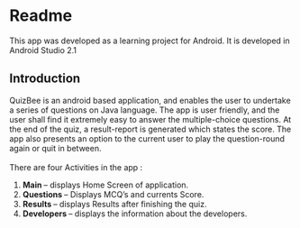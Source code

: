 # Readme
This app was developed as a learning project for Android. It is developed in Android Studio 2.1<br>

## Introduction
QuizBee is an android based application, and enables the user to undertake a series of questions on Java language. The app is user friendly, and the user shall find it extremely easy to answer the multiple-choice questions. At the end of the quiz, a result-report is generated which states the score. The app also presents an option to the current user to play the question-round again or quit in between.<br>
<br>There are four Activities in the app :<br>
<ol>
<li> <b>Main </b>– displays Home Screen of application.
<li> <b>Questions </b>– Displays MCQ’s and currents Score.
<li> <b>Results </b>– displays Results after finishing the quiz.
<li> <b>Developers </b>– displays the information about the developers.</ol>

